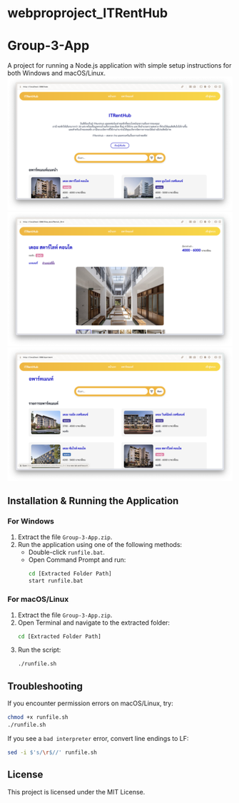 # webproproject_ITRentHub
# Group-3-App

A project for running a Node.js application with simple setup instructions for both Windows and macOS/Linux.
![home](https://github.com/Imparaloy/webproproject_ITRentHub/blob/main/Asset/home.png)
![view](https://github.com/Imparaloy/webproproject_ITRentHub/blob/main/Asset/view.png)
![apartment](https://github.com/Imparaloy/webproproject_ITRentHub/blob/main/Asset/apartment.png)

## Installation & Running the Application

### For Windows
1. Extract the file `Group-3-App.zip`.
2. Run the application using one of the following methods:
   - Double-click `runfile.bat`.
   - Open Command Prompt and run:
     ```sh
     cd [Extracted Folder Path]
     start runfile.bat
     ```

### For macOS/Linux
1. Extract the file `Group-3-App.zip`.
2. Open Terminal and navigate to the extracted folder:
   ```sh
   cd [Extracted Folder Path]
   ```
3. Run the script:
   ```sh
   ./runfile.sh
   ```

## Troubleshooting
If you encounter permission errors on macOS/Linux, try:
```sh
chmod +x runfile.sh
./runfile.sh
```

If you see a `bad interpreter` error, convert line endings to LF:
```sh
sed -i $'s/\r$//' runfile.sh
```

## License
This project is licensed under the MIT License.
